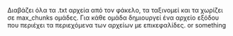 Διαβάζει όλα τα .txt αρχεία από τον φάκελο, 
τα ταξινομεί και τα χωρίζει σε max_chunks ομάδες.
Για κάθε ομάδα δημιουργεί ένα αρχείο εξόδου που περιέχει τα περιεχόμενα των αρχείων με επικεφαλίδες.
or something 
